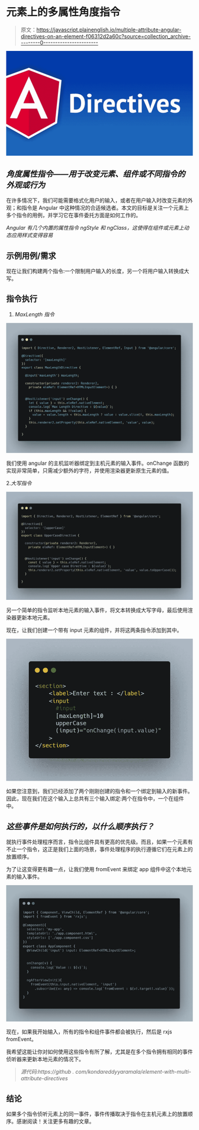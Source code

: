 # 元素上的多属性角度指令

> 原文：<https://javascript.plainenglish.io/multiple-attribute-angular-directives-on-an-element-f06312d2a60c?source=collection_archive---------0----------------------->

![](img/2056e86f6a6c2a89ef5a63bd73d9b003.png)

## *角度属性指令——用于改变元素、组件或不同指令的外观或行为*

在许多情况下，我们可能需要格式化用户的输入，或者在用户输入时改变元素的外观；和指令是 Angular 中这种情况的合适候选者。本文的目标是关注一个元素上多个指令的用例，并学习它在事件委托方面是如何工作的。

*Angular 有几个内置的属性指令 ngStyle 和 ngClass，这使得在组件或元素上动态应用样式变得容易*

## **示例用例/需求**

现在让我们构建两个指令:一个限制用户输入的长度，另一个将用户输入转换成大写。

## **指令执行**

1.  *MaxLength 指令*

![](img/309f8a5613c160792556e7e14ffbcd48.png)

我们使用 angular 的主机监听器绑定到主机元素的输入事件。onChange 函数的实现非常简单，只需减少额外的字符，并使用渲染器更新原生元素的值。

2.*大写指令*

![](img/eb979e54ba59b73ab1f62a8da16879b3.png)

另一个简单的指令监听本地元素的输入事件，将文本转换成大写字母，最后使用渲染器更新本地元素。

现在，让我们创建一个带有 input 元素的组件，并将这两条指令添加到其中。

![](img/d14531d6a9153735f6505d4d9261313e.png)

如果您注意到，我们已经添加了两个刚刚创建的指令和一个绑定到输入的新事件。因此，现在我们在这个输入上总共有三个输入绑定:两个在指令中，一个在组件中。

## *这些事件是如何执行的，以什么顺序执行？*

就执行事件处理程序而言，指令比组件具有更高的优先级。而且，如果一个元素有不止一个指令，这正是我们上面的场景，事件处理程序的执行遵循它们在元素上的放置顺序。

为了让这变得更有趣一点，让我们使用 fromEvent 来绑定 app 组件中这个本地元素的输入事件。

![](img/b6df3c0db6a1dbed77ace0bac24bb5f9.png)

现在，如果我开始输入，所有的指令和组件事件都会被执行，然后是 rxjs fromEvent。

我希望这能让你对如何使用这些指令有所了解，尤其是在多个指令拥有相同的事件侦听器来更新本地元素的情况下。

> *源代码:https://github . com/kondareddyyaramala/element-with-multi-attribute-directives*

## **结论**

如果多个指令侦听元素上的同一事件，事件传播取决于指令在主机元素上的放置顺序。感谢阅读！关注更多有趣的文章。